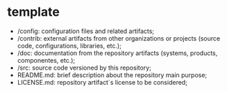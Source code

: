 # template

* /config: configuration files and related artifacts;
* /contrib: external artifacts from other organizations or projects (source code, configurations, libraries, etc.);
* /doc: documentation from the repository artifacts (systems, products, componentes, etc.);
* /src: source code versioned by this repository;
* README.md: brief description about the repository main purpose;
* LICENSE.md: repository artifact´s license to be considered;
